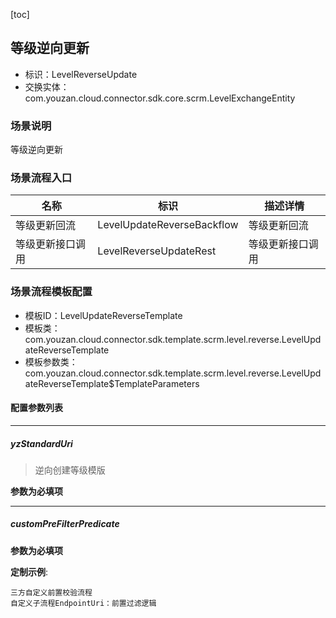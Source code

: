 [toc]

## 等级逆向更新
- 标识：LevelReverseUpdate
- 交换实体：com.youzan.cloud.connector.sdk.core.scrm.LevelExchangeEntity
### 场景说明
等级逆向更新
### 场景流程入口

名称 | 标识 | 描述详情
---|---|---
等级更新回流 | LevelUpdateReverseBackflow | 等级更新回流
等级更新接口调用 | LevelReverseUpdateRest | 等级更新接口调用

### 场景流程模板配置
- 模板ID：LevelUpdateReverseTemplate
- 模板类：com.youzan.cloud.connector.sdk.template.scrm.level.reverse.LevelUpdateReverseTemplate
- 模板参数类：com.youzan.cloud.connector.sdk.template.scrm.level.reverse.LevelUpdateReverseTemplate$TemplateParameters

#### 配置参数列表

---
##### yzStandardUri
> 逆向创建等级模版

**参数为必填项**

---
##### customPreFilterPredicate
> 

**参数为必填项**


**定制示例**:
```
三方自定义前置校验流程
自定义子流程EndpointUri：前置过滤逻辑
```

